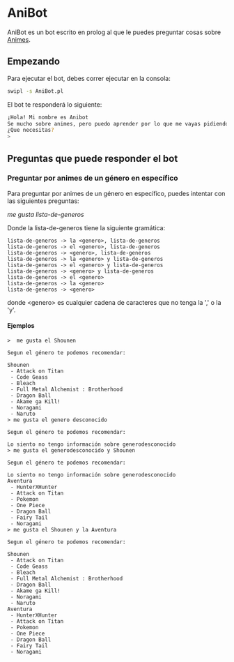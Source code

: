 # AniBot

AniBot es un bot escrito en prolog al que le puedes preguntar cosas sobre
[Animes](https://es.wikipedia.org/wiki/Anime).

## Empezando

Para ejecutar el bot, debes correr ejecutar en la consola:

```bash
swipl -s AniBot.pl
```

El bot te responderá lo siguiente:

```bash
¡Hola! Mi nombre es Anibot
Se mucho sobre animes, pero puedo aprender por lo que me vayas pidiendo
¿Que necesitas?
>
```

## Preguntas que puede responder el bot

### Preguntar por animes de un género en específico

Para preguntar por animes de un género en específico, puedes intentar con las
siguientes preguntas:

_me gusta lista-de-generos_

Donde la lista-de-generos tiene la siguiente gramática:
```
lista-de-generos -> la <genero>, lista-de-generos
lista-de-generos -> el <genero>, lista-de-generos
lista-de-generos -> <genero>, lista-de-generos
lista-de-generos -> la <genero> y lista-de-generos
lista-de-generos -> el <genero> y lista-de-generos
lista-de-generos -> <genero> y lista-de-generos
lista-de-generos -> el <genero>
lista-de-generos -> la <genero>
lista-de-generos -> <genero>
```
donde \<genero> es cualquier cadena de caracteres que no tenga la ',' o la 'y'.

#### Ejemplos
```
>  me gusta el Shounen

Segun el género te podemos recomendar:

Shounen
 - Attack on Titan
 - Code Geass
 - Bleach
 - Full Metal Alchemist : Brotherhood
 - Dragon Ball
 - Akame ga Kill!
 - Noragami
 - Naruto
> me gusta el genero desconocido

Segun el género te podemos recomendar:

Lo siento no tengo información sobre generodesconocido
> me gusta el generodesconocido y Shounen

Segun el género te podemos recomendar:

Lo siento no tengo información sobre generodesconocido
Aventura
 - HunterXHunter
 - Attack on Titan
 - Pokemon
 - One Piece
 - Dragon Ball
 - Fairy Tail
 - Noragami
> me gusta el Shounen y la Aventura

Segun el género te podemos recomendar:

Shounen
 - Attack on Titan
 - Code Geass
 - Bleach
 - Full Metal Alchemist : Brotherhood
 - Dragon Ball
 - Akame ga Kill!
 - Noragami
 - Naruto
Aventura
 - HunterXHunter
 - Attack on Titan
 - Pokemon
 - One Piece
 - Dragon Ball
 - Fairy Tail
 - Noragami
```
